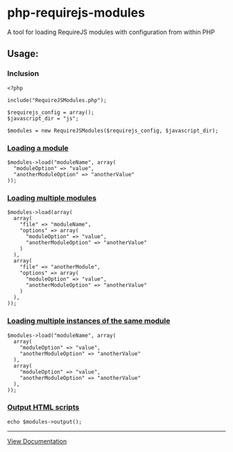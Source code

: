# php-requirejs-modules
A tool for loading RequireJS modules with configuration from within PHP

## Usage:

### Inclusion
```
<?php

include("RequireJSModules.php");

$requirejs_config = array();
$javascript_dir = "js";

$modules = new RequireJSModules($requirejs_config, $javascript_dir);
```

### [Loading a module](examples/load)
```
$modules->load("moduleName", array(
  "moduleOption" => "value",
  "anotherModuleOption" => "anotherValue"
));
```

### [Loading multiple modules](examples/load_multiple)
```
$modules->load(array(
  array(
    "file" => "moduleName",
    "options" => array(
      "moduleOption" => "value",
      "anotherModuleOption" => "anotherValue"
    )
  ),
  array(
    "file" => "anotherModule",
    "options" => array(
      "moduleOption" => "value",
      "anotherModuleOption" => "anotherValue"
    )
  ),
));
```

### [Loading multiple instances of the same module](examples/load_multiple)
```
$modules->load("moduleName", array(
  array(
    "moduleOption" => "value",
    "anotherModuleOption" => "anotherValue"
  ),
  array(
    "moduleOption" => "value",
    "anotherModuleOption" => "anotherValue"
  ),
));
```

### [Output HTML scripts](//danielrw7.github.io/php-requirejs-modules/classes/RequireJSModules.html#method_output)
```
echo $modules->output();
```

-----------
[View Documentation](//danielrw7.github.io/php-requirejs-modules/classes/RequireJSModules.html)
